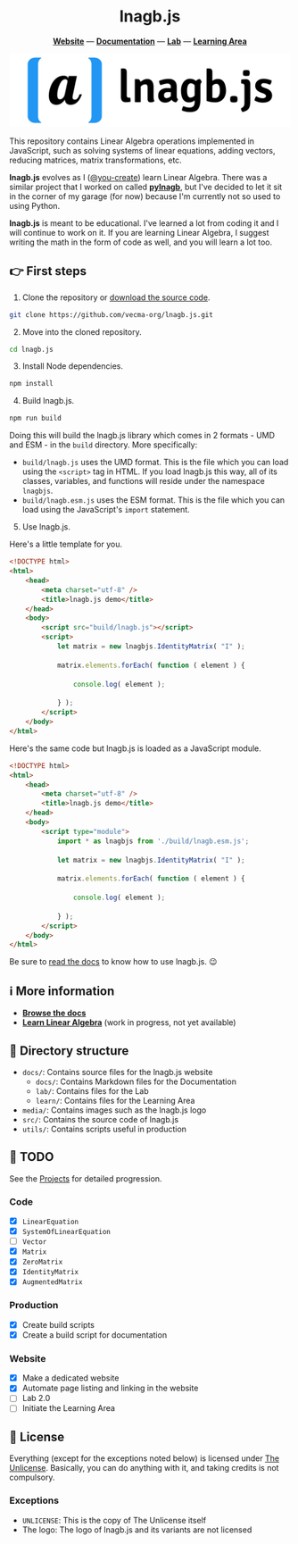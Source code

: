 <h1 align="center">lnagb.js</h1>

<p align="center">
    <a href="https://vecma-org.github.io/lnagb.js/"><b>Website</b></a>
    &mdash;
    <a href="https://vecma-org.github.io/lnagb.js/docs/"><b>Documentation</b></a>
    &mdash;
    <a href="https://vecma-org.github.io/lnagb.js/lab/"><b>Lab</b></a>
    &mdash;
    <a href="https://vecma-org.github.io/lnagb.js/learn/"><b>Learning Area</b></a>
</p>

![](media/wordmark/png/wordmark-pad.png)

This repository contains Linear Algebra operations implemented in JavaScript,
such as solving systems of linear equations, adding vectors, reducing matrices,
matrix transformations, etc.

**lnagb.js** evolves as I ([@you-create][gh yc]) learn Linear Algebra. There was
a similar project that I worked on called [**pylnagb**][gh pylnagb], but I've
decided to let it sit in the corner of my garage (for now) because I'm currently
not so used to using Python.

**lnagb.js** is meant to be educational. I've learned a lot from coding it and I
will continue to work on it. If you are learning Linear Algebra, I suggest
writing the math in the form of code as well, and you will learn a lot too.

[gh yc]: https://github.com/you-create
[gh pylnagb]: https://github.com/vecma-org/pylnagb

:point_right: First steps
-------------------------

1. Clone the repository or [download the source code][dl].

```bash
git clone https://github.com/vecma-org/lnagb.js.git
```

[dl]: https://github.com/vecma-org/lnagb.js/archive/master.zip

2. Move into the cloned repository.

```bash
cd lnagb.js
```

3. Install Node dependencies.

```bash
npm install
```

4. Build lnagb.js.

```bash
npm run build
```

Doing this will build the lnagb.js library which comes in 2 formats - UMD and
ESM - in the `build` directory. More specifically:

- `build/lnagb.js` uses the UMD format. This is the file which you can load
  using the `<script>` tag in HTML. If you load lnagb.js this way, all of its
  classes, variables, and functions will reside under the namespace `lnagbjs`.
- `build/lnagb.esm.js` uses the ESM format. This is the file which you can
  load using the JavaScript's `import` statement.

5. Use lnagb.js.

Here's a little template for you.

```html
<!DOCTYPE html>
<html>
    <head>
        <meta charset="utf-8" />
        <title>lnagb.js demo</title>
    </head>
    <body>
        <script src="build/lnagb.js"></script>
        <script>
            let matrix = new lnagbjs.IdentityMatrix( "I" );

            matrix.elements.forEach( function ( element ) {

                console.log( element );

            } );
        </script>
    </body>
</html>
```

Here's the same code but lnagb.js is loaded as a JavaScript module.

```html
<!DOCTYPE html>
<html>
    <head>
        <meta charset="utf-8" />
        <title>lnagb.js demo</title>
    </head>
    <body>
        <script type="module">
            import * as lnagbjs from './build/lnagb.esm.js';

            let matrix = new lnagbjs.IdentityMatrix( "I" );

            matrix.elements.forEach( function ( element ) {

                console.log( element );

            } );
        </script>
    </body>
</html>
```

Be sure to [read the docs][docs] to know how to use lnagb.js. :wink:

:information_source: More information
-------------------------------------

- [**Browse the docs**][docs]
- [**Learn Linear Algebra**][learn] (work in progress, not yet available)

[docs]: https://vecma-org.github.io/lnagb.js/docs/
[learn]: https://vecma-org.github.io/lnagb.js/learn/

:open_file_folder: Directory structure
--------------------------------------

- `docs/`: Contains source files for the lnagb.js website
    - `docs/`: Contains Markdown files for the Documentation
    - `lab/`: Contains files for the Lab
    - `learn/`: Contains files for the Learning Area
- `media/`: Contains images such as the lnagb.js logo
- `src/`: Contains the source code of lnagb.js
- `utils/`: Contains scripts useful in production

:pushpin: TODO
--------------

See the [Projects][gh projects] for detailed progression.

[gh projects]: https://github.com/vecma-org/lnagb.js/projects

### Code

- [x] `LinearEquation`
- [x] `SystemOfLinearEquation`
- [ ] `Vector`
- [x] `Matrix`
- [x] `ZeroMatrix`
- [x] `IdentityMatrix`
- [x] `AugmentedMatrix`

### Production

- [x] Create build scripts
- [x] Create a build script for documentation

### Website

- [x] Make a dedicated website
- [x] Automate page listing and linking in the website
- [ ] Lab 2.0
- [ ] Initiate the Learning Area

:page_with_curl: License
------------------------

Everything (except for the exceptions noted below) is licensed under
[The Unlicense](https://unlicense.org/). Basically, you can do
anything with it, and taking credits is not compulsory.

### Exceptions

- `UNLICENSE`: This is the copy of The Unlicense itself
- The logo: The logo of lnagb.js and its variants are not licensed
